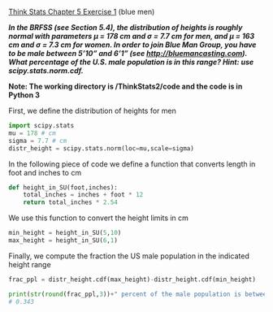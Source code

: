 [Think Stats Chapter 5 Exercise 1](http://greenteapress.com/thinkstats2/html/thinkstats2006.html#toc50) (blue men)

_**In the BRFSS (see Section 5.4), the distribution of heights is roughly normal with parameters µ = 178 cm and σ = 7.7 cm for men, and µ = 163 cm and σ = 7.3 cm for women.
In order to join Blue Man Group, you have to be male between 5’10” and 6’1” (see http://bluemancasting.com). What percentage of the U.S. male population is in this range? Hint: use scipy.stats.norm.cdf.**_

**Note: The working directory is /ThinkStats2/code and the code is in Python 3**


First, we define the distribution of heights for men
```python
import scipy.stats
mu = 178 # cm
sigma = 7.7 # cm
distr_height = scipy.stats.norm(loc=mu,scale=sigma)
```

In the following piece of code we define a function that converts length in foot and inches to cm
```python
def height_in_SU(foot,inches):
    total_inches = inches + foot * 12
    return total_inches * 2.54
```

We use this function to convert the height limits in cm
```python
min_height = height_in_SU(5,10)
max_height = height_in_SU(6,1)
```

Finally, we compute the fraction the US male population in the indicated height range
```python
frac_ppl = distr_height.cdf(max_height)-distr_height.cdf(min_height)

print(str(round(frac_ppl,3))+" percent of the male population is between 5' 10"+'"'+" and 6' 1"+'"')
# 0.343
```
